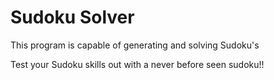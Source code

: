 # Sudoku Solver

This program is capable of generating and solving Sudoku's

Test your Sudoku skills out with a never before seen sudoku!!

